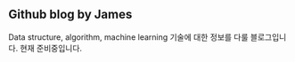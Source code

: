 ## Github blog by James 

Data structure, algorithm, machine learning 기술에 대한 정보를 다룰 블로그입니다.
현재 준비중입니다.


